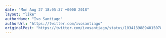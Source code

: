 ```yaml
---
date: "Mon Aug 27 18:05:37 +0000 2018"
layout: "like"
authorName: "Ivo Santiago"
authorUrl: "https://twitter.com/ivosantiago"
originalPost: "https://twitter.com/ivosantiago/status/1034139889401507841"
---
```

